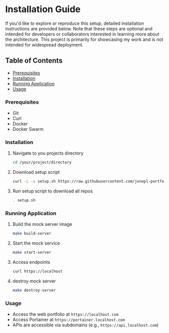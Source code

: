# Installation Guide

If you'd like to explore or reproduce this setup, detailed installation instructions are provided below. Note that these steps are optional and intended for developers or collaborators interested in learning more about the architecture. This project is primarily for showcasing my work and is not intended for widespread deployment.

## Table of Contents
- [Prerequisites](#prerequisites)
- [Installation](#installation)
- [Running Application](#running-application)
- [Usage](#usage)

### Prerequisites
* Git
* Curl
* Docker
* Docker Swarm

### Installation
1. Navigate to you projects directory
    ```bash
    cd /your/project/directory
    ```

2. Download setup script
    ```bash
    curl -L -o setup.sh https://raw.githubusercontent.com/jonepl-portfolio/.github/main/shared-files/setup.sh
    ```

3. Run setup script to download all repos
    ```bash
    . setup.sh
    ```

### Running Application
1. Build the mock server image
    ```bash
    make build-server
    ```
2. Start the mock service
    ```bash
    make start-server
    ```
3. Access endpoints
    ```bash
    curl https://localhost
    ```
4. destroy mock server
    ```bash
    make destroy-server
    ```

### Usage
- Access the web portfolio at `https://localhost.com`
- Access Portainer at `https://portainer.localhost.com`
- APIs are accessible via subdomains (e.g., `https://api.localhost.com`)